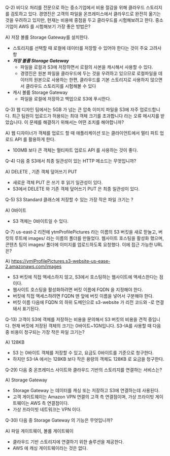 Q-2) 비디오 처리를 전문으로 하는 중소기업에서 비용 절감을 위해 클라우드 스토리지를 검토하고 있다. 경영진은 고객의 파일을 온프레미스에서 클라우드로 완전히 옮기는 것을 우려하고 있지만, 현재는 비용에 중점을 두고 클라우드를 시험해보려고 한다. 중소기업이 AWS 를 시험해보기 가장 좋은 방법은?

A) 저장 볼륨 Storage Gateway를 설치한다.

- 스토리지를 선택할 때 로컬에 데이터를 저장할 수 있어야 한다는 것이 주요 고려사항
- ***저장 볼륨 Storage Gateway***
    - 파일을 로컬과 S3에 저장하면서 로컬의 사본을 캐시해서 사용할 수 있다.
    - 경영진은 원본 파일을 클라우드에 두는 것을 우려하고 있으므로 로컬파일을 데이터의 원본으로 사용하는 한편, 클라우드를 기본 스토리지로 사용하지 않으면서 클라우드 스토리지를 시험해볼 수 있다
- 캐시 볼륨 Storage Gateway
    - 파일을 로컬에 저장하고 백업으로 S3에 푸시한다.

Q-3) 웹 디자인 팀에서는 5GB 가 넘는 큰 압축 이미지 파일을 S3에 자주 업로드합니다. 최근 팀원이 업로드가 허용되는 최대 객체 크기를 초과합니다 라는 오류 메시지를 받았습니다. 이 문제를 해결하기 위해서는 어떤 조치를 해야합니까?

A) 웹 디자이너가 객체를 업로드 할 때 애플리케이션 또는 클라이언트에서 멀티 파트 업로드 API 를 활용하게 한다.

- 100MB 보다 큰 객체는 멀티파트 업로드 API 를 사용하는 것이 좋다.

Q-4) 다음 중 S3에서 최종 일관성이 있는 HTTP 메소드는 무엇입니까?

A) DELETE , 기존 객체 덮어쓰기 PUT

- 새로운 객체 PUT 은 쓰기 후 읽기 일관성이 있다.
- S3에서 DELETE 와 기존 객체 덮어쓰기 PUT 은 최종 일관성이 있다.

Q-5) S3 Standard 클래스에 저장할 수 있는 가장 작은 파일 크기는 ?

A) 0바이트

- S3 객체는 0바이트일 수 있다.

Q-7) us-east-2 리전에 ytmProfilePictures 라는 이름의 S3 버킷을 새로 맏늘고, 버킷의 루트에 images/ 라는 이름의 폴더를 만들었다. 웹사이트 호스팅을 활성화 했으며, 콘텐츠 팀이 images/ 폴더에 이미지를 업로드하도록 요청했다. 이에 접근 가능한 URL 은?

A) https://ymlProfilePictures.s3-website-us-ease-2.amazonaws.com/images

- S3 버킷에 직접 액세스하지 않고, S3에서 호스팅하는 웹사이트에 액세스한다는 점이다.
- 웹사이트 호스팅을 활성화하려면 버킷 이름에 FQDN 을 지정해야 한다.
- 버킷에 직접 액세스하려면 FQDN 맨 앞에 버킷 이름을 넣어서 구분해야 한다.
- 버킷 이름 다음에 FQDN 의 하위 도메인으로 s3-website 가 리전 코드와 -로 연결돼서 표기된다.

Q-13) 고객이 S3에 객체를 저장하는 비용을 문의해서 S3 버킷의 비용을 견적 중입니다. 현재 버킷에 저장된 객체의 크기는 0바이트~1GN입니다. S3-IA를 사용할 때 다음 중 비용이 청구되는 가장 작은 파일 크기는?

A) 128KB

- S3 는 0바이트 객체를 저장할 수 있고, 요금도 0바이트를 기준으로 청구한다.
- 하지만 S3-IA 에서는 128KB 보다 작은 용량의 객체도 128KB 로 요금을 청구한다.

Q-29) 다음 중 온프레미스 사이트와 클라우드 기반의 스토리지를 연결하는 서비스는?

A) Storage Gateway

- Storage Gateway 는 데이터를 캐싱 또는 저장하고 S3에 연결하는데 사용된다.
- 고객 게이트웨이는 Amazon VPN 연결의 고객 측 연결점이며, 가상 프라이빗 게이트웨이는 AWS 측 연결점이다.
- 가상 프라이빗 네트워크는 VPN 이다.

Q-30) 다음 중 Storage Gateway 의 기능은 무엇입니까?

A) 파일 게이트웨이, 볼륨 게이트웨이

- 클라우드 기반 스토리지에 연결하기 위한 솔루션을 제공한다.
- AWS 에 캐싱 게이트웨이라는 것은 없다.